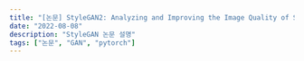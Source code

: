 ```yaml
---
title: "[논문] StyleGAN2: Analyzing and Improving the Image Quality of StyleGAN"
date: "2022-08-08"
description: "StyleGAN 논문 설명"
tags: ["논문", "GAN", "pytorch"]
---
```


